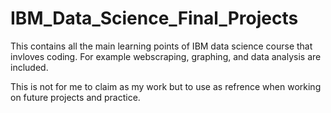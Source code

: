 # IBM_Data_Science_Final_Projects
This contains all the main learning points of IBM data science course that invloves coding. For example webscraping, graphing, and data analysis are included.

This is not for me to claim as my work but to use as refrence when working on future projects and practice.
